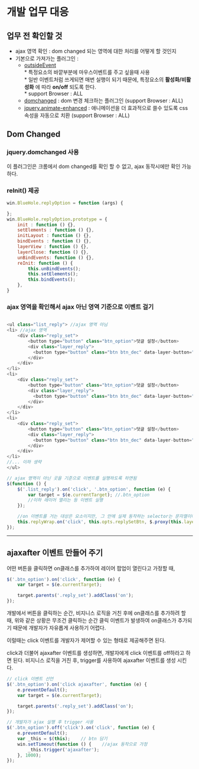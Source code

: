 # 개발 업무 대응

## 업무 전 확인할 것
* ajax 영역 확인 : dom changed 되는 영역에 대한 처리를 어떻게 할 것인지
* 기본으로 가져가는 플러그인 :
    * [outsideEvent](http://benalman.com/projects/jquery-outside-events-plugin/)<br>
            * 특정요소의 바깥부분에 마우스이벤트를 주고 싶을때 사용<br>
            * 일반 이벤트처럼 쓰게되면 매번 실행이 되기 때문에, 특정요소의 **활성화/비활성화** 에 따라 **on/off** 되도록 한다.<br>
            * support Browser : ALL
    * [domchanged](https://github.com/nasaorc/jquery-domchanged-plugin) : dom 변경 체크하는 플러그인 (support Browser : ALL)
    * [jquery.animate-enhanced](https://github.com/benbarnett/jQuery-Animate-Enhanced) : 애니메이션을 더 효과적으로 쓸수 있도록 css 속성을 자동으로 치환 (support Browser : ALL)

## Dom Changed
### jquery.domchanged 사용
이 플러그인은 크롬에서 dom changed를 확인 할 수 없고, ajax 동작시에만 확인 가능하다.

### reInit() 제공
```javascript
win.BlueHole.replyOption = function (args) {

};
win.BlueHole.replyOption.prototype = {
    init : function () {},
    setElements : function () {},
    initLayout : function () {},
    bindEvents : function () {},
    layerView : function () {},
    layerClose: function () {},
    unBindEvents: function () {},
    reInit: function () {
        this.unBindEvents();
        this.setElements();
        this.bindEvents();
    },
}
```

### ajax 영역을 확인해서 ajax 아닌 영역 기준으로 이벤트 걸기

```javascript

<ul class="list_reply"> //ajax 영역 아님
<li> //ajax 영역
    <div class="reply_set">
        <button type="button" class="btn_option">덧글 설정</button>
        <div class="layer_reply">
          <button type="button" class="btn btn_dec" data-layer-button="layer_dec" data-tooltip-name="tooltip_dec"><span class="txt">신고</span></button>
        </div>
    </div>
</li>
<li>
    <div class="reply_set">
        <button type="button" class="btn_option">덧글 설정</button>
        <div class="layer_reply">
          <button type="button" class="btn btn_dec" data-layer-button="layer_dec" data-tooltip-name="tooltip_dec"><span class="txt">신고</span></button>
        </div>
    </div>
</li>
<li>
    <div class="reply_set">
        <button type="button" class="btn_option">덧글 설정</button>
        <div class="layer_reply">
          <button type="button" class="btn btn_dec" data-layer-button="layer_dec" data-tooltip-name="tooltip_dec"><span class="txt">신고</span></button>
        </div>
    </div>
</li>
//... 이하 생략
</ul>

// ajax 영역이 아닌 곳을 기준으로 이벤트를 실행하도록 하면됨
$(function () {
    $('.list_reply').on('click', '.btn_option', function (e) {
        var target = $(e.currentTarget); //.btn_option
        //이하 레이어 열리는 등 이벤트 실행
    });

    //on 이벤트를 거는 대상은 요소이지만, 그 안에 실제 동작하는 selector는 문자열이어야함
    this.replyWrap.on('click', this.opts.replySetBtn, $.proxy(this.layerView, this));
});

```
* * *

## ajaxafter 이벤트 만들어 주기

어떤 버튼을 클릭하면 on클래스를 추가하여 레이어 팝업이 열린다고 가정할 때,

```javascript
$('.btn_option').on('click', function (e) {
    var target = $(e.currentTarget);

    target.parents('.reply_set').addClass('on');
});
```
개발에서 버튼을 클릭하는 순간, 비지니스 로직을 거친 후에
on클래스를 추가하려 할 때, 위와 같은 상황은 무조건 클릭하는 순간 클릭 이벤트가 발생하여
on클래스가 추가되기 때문에 개발자가 자유롭게 사용하기 어렵다.

이럴때는 click 이벤트를 개발자가 제어할 수 있는 형태로 제공해주면 된다.

click과 더불어 ajaxafter 이벤트를 생성하면,
개발자에게 click 이벤트를 off하라고 하면 된다.
비지니스 로직을 거친 후, trigger를 사용하여 ajaxafter 이벤트를 생성 시킨다.

```javascript
// click 이벤트 선언
$('.btn_option').on('click ajaxafter', function (e) {
    e.preventDefault();
    var target = $(e.currentTarget);

    target.parents('.reply_set').addClass('on');
});
```

```javascript
// 개발자가 ajax 실행 후 trigger 사용
$('.btn_option').off('click').on('click', function (e) {
    e.preventDefault();
    var _this = $(this);    // btn 담기
    win.setTimeout(function () {    //ajax 동작으로 가정
        _this.trigger('ajaxafter');
    }, 1000);
});
```
